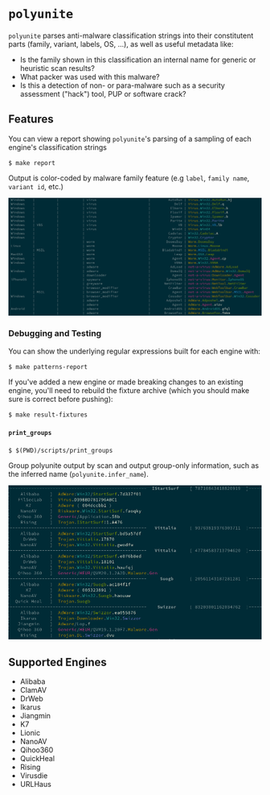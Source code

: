 # `polyunite`

`polyunite` parses anti-malware classification strings into their constitutent
parts (family, variant, labels, OS, ...), as well as useful metadata like:

- Is the family shown in this classification an internal name for generic or heuristic scan results?
- What packer was used with this malware?
- Is this a detection of non- or para-malware such as a security assessment ("hack") tool, PUP or software crack?

## Features

You can view a report showing `polyunite`'s parsing of a sampling of each engine's classification strings

```console
$ make report
```

Output is color-coded by malware family feature (e.g `label`, `family name`, `variant id`, etc.)

![Report Output](images/report.png)


### Debugging and Testing

You can show the underlying regular expressions built for each engine with:

```console
$ make patterns-report
```

If you've added a new engine or made breaking changes to an existing engine,
you'll need to rebuild the fixture archive (which you should make sure is
correct before pushing):

```console
$ make result-fixtures
```

#### `print_groups`

```console
$ $(PWD)/scripts/print_groups
```

Group polyunite output by scan and output group-only information, such as the inferred name (`polyunite.infer_name`).

![`print_groups`](images/print_groups.png)

## Supported Engines

- Alibaba
- ClamAV
- DrWeb
- Ikarus
- Jiangmin
- K7
- Lionic
- NanoAV
- Qihoo360
- QuickHeal
- Rising
- Virusdie
- URLHaus
